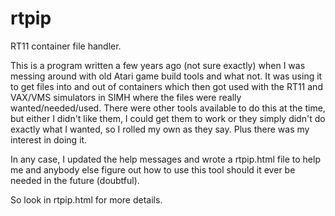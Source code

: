 # rtpip
RT11 container file handler.

This is a program written a few years ago (not sure exactly) when I was messing around with old Atari game build tools and what not.
It was using it to get files into and out of containers which then got used with the RT11 and VAX/VMS simulators in SIMH where the files were
really wanted/needed/used. There were other tools available to do this at the time, but either I didn't like them, I could get them to work
or they simply didn't do exactly what I wanted, so I rolled my own as they say. Plus there was my interest in doing it.

In any case, I updated the help messages and wrote a rtpip.html file to help me and anybody else figure out how to use this tool should it ever
be needed in the future (doubtful).

So look in rtpip.html for more details.
